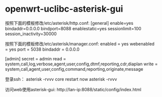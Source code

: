 # openwrt-uclibc-asterisk-gui

按照下面的模板修改/etc/asterisk/http.conf:
[general]
enable=yes
bindaddr=0.0.0.0
bindport=8088
enablestatic=yes
sessionlimit=100
session_inactivity=30000

按照下面的模板修改/etc/asterisk/manager.conf:
enabled = yes
webenabled = yes
port = 5038
bindaddr = 0.0.0.0

[admin]
secret = admin
read = system,call,log,verbose,agent,user,config,dtmf,reporting,cdr,diaplan
write = system,call,agent,user,config,command,reporting,originate,message

登录ssh：
asterisk -rvvv
core restart now
asterisk -rvvv

访问web使用asterisk-gui:
http://lan-ip:8088/static/config/index.html

